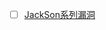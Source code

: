 - [ ] [JackSon系列漏洞](https://github.com/Drun1baby/JavaSecurityLearning?tab=readme-ov-file#jackson-%E7%B3%BB%E5%88%97%E6%BC%8F%E6%B4%9E)
